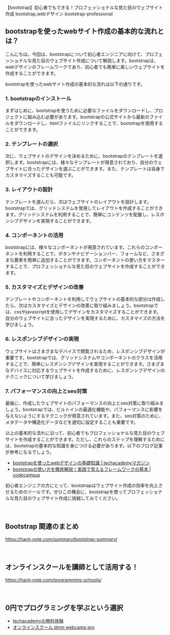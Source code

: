 【bootstrap】初心者でもできる！プロフェッショナルな見た目のウェブサイト作成
bootstrap,webデザイン
bootstrap-professional


## bootstrapを使ったwebサイト作成の基本的な流れとは？

こんにちは。今回は、bootstrapについて初心者エンジニアに向けて、プロフェッショナルな見た目のウェブサイト作成について解説します。bootstrapは、webデザインのフレームワークであり、初心者でも簡単に美しいウェブサイトを作成することができます。

bootstrapを使ったwebサイト作成の基本的な流れは以下の通りです。

### 1. bootstrapのインストール

まずはじめに、bootstrapを使うために必要なファイルをダウンロードし、プロジェクトに組み込む必要があります。bootstrapの公式サイトから最新のファイルをダウンロードし、htmlファイルにリンクすることで、bootstrapを使用することができます。

### 2. テンプレートの選択

次に、ウェブサイトのデザインを決めるために、bootstrapのテンプレートを選択します。bootstrapには、様々なテンプレートが用意されており、自分のウェブサイトに合ったデザインを選ぶことができます。また、テンプレートは自身でカスタマイズすることも可能です。

### 3. レイアウトの設計

テンプレートを選んだら、次はウェブサイトのレイアウトを設計します。bootstrapでは、グリッドシステムを使用してレイアウトを作成することができます。グリッドシステムを利用することで、簡単にコンテンツを配置し、レスポンシブデザインを実現することができます。

### 4. コンポーネントの活用

bootstrapには、様々なコンポーネントが用意されています。これらのコンポーネントを利用することで、ボタンやナビゲーションバー、フォームなど、さまざまな要素を簡単に追加することができます。コンポーネントの使い方をマスターすることで、プロフェッショナルな見た目のウェブサイトを作成することができます。

### 5. カスタマイズとデザインの改善

テンプレートやコンポーネントを利用してウェブサイトの基本的な部分は作成したら、次はカスタマイズとデザインの改善に取り組みましょう。bootstrapでは、cssやjavascriptを使用してデザインをカスタマイズすることができます。自分のウェブサイトに合ったデザインを実現するために、カスタマイズの方法を学びましょう。

### 6. レスポンシブデザインの実現

ウェブサイトはさまざまなデバイスで閲覧されるため、レスポンシブデザインが重要です。bootstrapでは、グリッドシステムやコンポーネントのクラスを活用することで、簡単にレスポンシブデザインを実現することができます。さまざまなデバイスに対応するウェブサイトを作成するために、レスポンシブデザインのテクニックについて学びましょう。

### 7. パフォーマンスの向上とseo対策

最後に、作成したウェブサイトのパフォーマンスの向上とseo対策に取り組みましょう。bootstrapでは、ビルトインの最適化機能や、パフォーマンスに影響を与えないようにするテクニックが用意されています。また、seo対策のために、メタデータや構造化データなどを適切に設定することも重要です。

以上の基本的な流れに沿って、初心者でもプロフェッショナルな見た目のウェブサイトを作成することができます。ただし、これらのステップを理解するためには、bootstrapの基本的な知識を身につける必要があります。以下のブログ記事が参考になるでしょう。

- [bootstrapを使ったwebデザインの基礎知識 \| techacademyマガジン](https://techacademy.jp/magazine/19505)
- [bootstrapの使い方を徹底解説！実践で覚えるフレームワークの基本 \| codecampus](https://codecamp.jp/guide/bootstrap)

初心者エンジニアの方にとって、bootstrapはウェブサイト作成の効率を向上させるためのツールです。ぜひこの機会に、bootstrapを使ってプロフェッショナルな見た目のウェブサイト作成に挑戦してみてください。

　

## Bootstrap 関連のまとめ
https://hack-note.com/summary/bootstrap-summary/

　

## オンラインスクールを講師として活用する！
https://hack-note.com/programming-schools/

　

## 0円でプログラミングを学ぶという選択
- [techacademyの無料体験](//af.moshimo.com/af/c/click?a_id=2612475&amp;p_id=1555&amp;pc_id=2816&amp;pl_id=22706&amp;url=https%3a%2f%2ftechacademy.jp%2fhtmlcss-trial%3futm_source%3dmoshimo%26utm_medium%3daffiliate%26utm_campaign%3dtextad)
- [オンラインスクール dmm webcamp pro](//af.moshimo.com/af/c/click?a_id=2612482&amp;p_id=1363&amp;pc_id=2297&amp;pl_id=39999&amp;guid=on)


